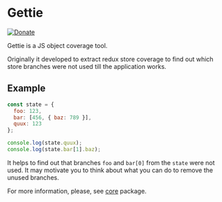 # Gettie

[![Donate](https://img.shields.io/badge/Donate-PayPal-brightgreen)](https://www.paypal.com/paypalme/smelukov)

Gettie is a JS object coverage tool.

Originally it developed to extract redux store coverage
to find out which store branches were not used till the application works.

## Example

```js
const state = {
  foo: 123,
  bar: [456, { baz: 789 }],
  quux: 123
};

console.log(state.quux);
console.log(state.bar[1].baz);
```

It helps to find out that branches `foo` and `bar[0]` from the `state` were not used.
It may motivate you to think about what you can do to remove the unused branches.

For more information, please, see [core](packages/core) package.
